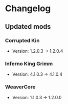 # Changelog


## Updated mods

### Corrupted Kin

- Version: 1.2.0.3 -> 1.2.0.4

### Inferno King Grimm

- Version: 4.1.0.3 -> 4.1.0.4

### WeaverCore

- Version: 1.1.0.3 -> 1.2.0.0

